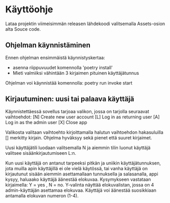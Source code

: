 # Käyttöohje

Lataa projektin viimeisimmän releasen lähdekoodi valitsemalla Assets-osion alta Souce code.


## Ohjelman käynnistäminen

Ennen ohjelman ensimmäistä käynnistyskertaa:
- asenna riippuvuudet komennolla 'poetry install'
- Mieti valmiiksi vähintään 3 kirjaimen pituinen käyttäjätunnus

Ohjelman voi käynnistää komennolla:
poetry run invoke start

## Kirjautuminen: uusi tai palaava käyttäjä

Käynnistettäessä sovellus tarjoaa valikon, jossa on tarjolla seuraavat vaihtoehdot:
  [N] Create new user account
  [L] Log in as returning user 
  [A] Log in as the admin user
  [X] Close app

Valikosta valitaan vaihtoehto kirjoittamalla halutun vaihtoehdon hakasuluilla [] merkitty kirjain. Ohjelma hyväksyy sekä pienet että suuret kirjaimet.

Uusi käyttäjätili luodaan valitsemalla N ja aiemmin tilin luonut käyttäjä valitsee sisäänkirjautumiseen L:n.

Kun uusi käyttäjä on antanut tarpeeksi pitkän ja uniikin käyttäjätunnuksen, jota muilla apin käyttäjillä ei ole vielä käytössä, tai vanha käyttäjä on kirjautunut sisään aiemmin asettamallaan tunnuksella ja salasanalla, appi kysyy, haluaako käyttäjä äänestää elokuvaa. Kysymykseen vastataan kirjaimella: Y = yes , N = no. Y-valinta näyttää elokuvalistan, jossa on 4 admin-käyttäjän asettamaa elokuvaa. Käyttäjä voi äänestää suosikkiaan antamalla elokuvan numeron (1-4).
